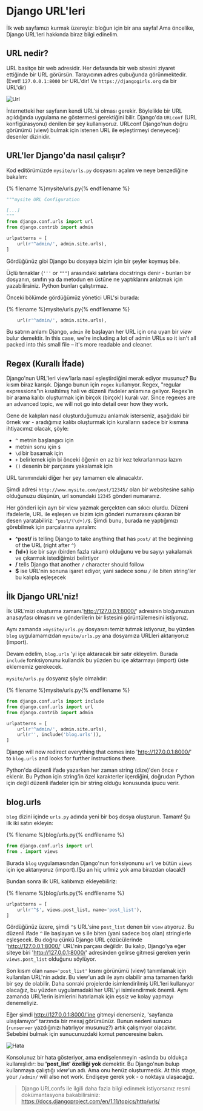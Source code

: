 # Django URL'leri

İlk web sayfamızı kurmak üzereyiz: bloğun için bir ana sayfa! Ama öncelike, Django URL'leri hakkında biraz bilgi edinelim.

## URL nedir?

URL basitçe bir web adresidir. Her defasında bir web sitesini ziyaret ettiğinde bir URL görürsün. Tarayıcının adres çubuğunda görünmektedir. (Evet! `127.0.0.1:8000` bir URL'dir! Ve `https://djangogirls.org` da bir URL'dir)

![Url](images/url.png)

İnternetteki her sayfanın kendi URL'si olması gerekir. Böylelikle bir URL açıldığında uygulama ne göstermesi gerektiğini bilir. Django'da `URLconf` (URL konfigürasyonu) denilen bir şey kullanıyoruz. URLconf Django'nun doğru görünümü (view) bulmak için istenen URL ile eşleştirmeyi deneyeceği desenler dizinidir.

## URL'ler Django'da nasıl çalışır?

Kod editörümüzde `mysite/urls.py` dosyasını açalım ve neye benzediğine bakalım:

{% filename %}mysite/urls.py{% endfilename %}

```python
"""mysite URL Configuration

[...]
"""
from django.conf.urls import url
from django.contrib import admin

urlpatterns = [
    url(r'^admin/', admin.site.urls),
]
```

Gördüğünüz gibi Django bu dosyaya bizim için bir şeyler koymuş bile.

Üçlü tırnaklar (`'''` or `"""`) arasındaki satırlara docstrings denir - bunları bir dosyanın, sınıfın ya da metodun en üstüne ne yaptıklarını anlatmak için yazabilirsiniz. Python bunları çalıştırmaz.

Önceki bölümde gördüğümüz yönetici URL'si burada:

{% filename %}mysite/urls.py{% endfilename %}

```python
    url(r'^admin/', admin.site.urls),
```

Bu satırın anlamı Django, `admin` ile başlayan her URL için ona uyan bir *view* bulur demektir. In this case, we're including a lot of admin URLs so it isn't all packed into this small file – it's more readable and cleaner.

## Regex (Kurallı İfade)

Django'nun URL'leri view'larla nasıl eşleştirdiğini merak ediyor musunuz? Bu kısım biraz karışık. Django bunun için `regex` kullanıyor. Regex, "regular expressions"ın kısaltılmış hali ve düzenli ifadeler anlamına geliyor. Regex'in bir arama kalıbı oluşturmak için birçok (birçok!) kuralı var. Since regexes are an advanced topic, we will not go into detail over how they work.

Gene de kalıpları nasıl oluşturduğumuzu anlamak isterseniz, aşağıdaki bir örnek var - aradığımız kalıbı oluşturmak için kuralların sadece bir kısmına ihtiyacımız olacak, şöyle:

* `^` metnin başlangıcı için
* metnin sonu için `$`
* `\d` bir basamak için
* `+` belirlemek için bi önceki öğenin en az bir kez tekrarlanması lazım
* `()` desenin bir parçasını yakalamak için

URL tanımındaki diğer her şey tamamen ele alınacaktır.

Şimdi adresi `http://www.mysite.com/post/12345/` olan bir websitesine sahip olduğunuzu düşünün, url sonundaki `12345` gönderi numaranız.

Her gönderi için ayrı bir view yazmak gerçekten can sıkıcı olurdu. Düzeni ifadelerle, URL ile eşleşen ve bizim için gönderi numarasını çıkaran bir desen yaratabiliriz: `^post/(\d+)/$`. Şimdi bunu, burada ne yaptığımızı görebilmek için parçalarına ayıralım:

* **^post/** is telling Django to take anything that has `post/` at the beginning of the URL (right after `^`)
* **(\d+)** ise bir sayı (birden fazla rakam) olduğunu ve bu sayıyı yakalamak ve çıkarmak istediğimizi belirtiyor
* **/** tells Django that another `/` character should follow
* **$** ise URL'nin sonuna işaret ediyor, yani sadece sonu `/` ile biten string'ler bu kalıpla eşleşecek

## İlk Django URL'niz!

İlk URL'mizi oluşturma zamanı.'http://127.0.0.1:8000/' adresinin bloğumuzun anasayfası olmasını ve gönderilerin bir listesini görüntülemesini istiyoruz.

Aynı zamanda `>mysite/urls.py` dosyasını temiz tutmak istiyoruz, bu yüzden `blog` uygulamamızdan `mysite/urls.py` ana dosyamıza URLleri aktarıyoruz (import).

Devam edelim, `blog.urls` 'yi içe aktaracak bir satır ekleyelim. Burada `include` fonksiyonunu kullandık bu yüzden bu içe aktarmayı (import) üste eklememiz gerekecek.

`mysite/urls.py` dosyanız şöyle olmalıdır:

{% filename %}mysite/urls.py{% endfilename %}

```python
from django.conf.urls import include
from django.conf.urls import url
from django.contrib import admin

urlpatterns = [
    url(r'^admin/', admin.site.urls),
    url(r'', include('blog.urls')),
]
```

Django will now redirect everything that comes into 'http://127.0.0.1:8000/' to `blog.urls` and looks for further instructions there.

Python'da düzenli ifade yazarken her zaman string (dize)'den önce `r` eklenir. Bu Python için string'in özel karakterler içerdiğini, doğrudan Python için değil düzenli ifadeler için bir string olduğu konusunda ipucu verir.

## blog.urls

`blog` dizini içinde `urls.py` adında yeni bir boş dosya oluşturun. Tamam! Şu ilk iki satırı ekleyin:

{% filename %}blog/urls.py{% endfilename %}

```python
from django.conf.urls import url
from . import views
```

Burada `blog` uygulamasından Django'nun fonksiyonunu `url` ve bütün `views` için içe aktarıyoruz (import).(Şu an hiç urlmiz yok ama birazdan olacak!)

Bundan sonra ilk URL kalıbımızı ekleyebiliriz:

{% filename %}blog/urls.py{% endfilename %}

```python
urlpatterns = [
    url(r'^$', views.post_list, name='post_list'),
]
```

Gördüğünüz üzere, şimdi `^$` URL'sine `post_list` denen bir `view` atıyoruz. Bu düzenli ifade `^` ile başlayan ve `$` ile biten (yani sadece boş olan) stringlerle eşleşecek. Bu doğru çünkü Django URL çözücülerinde 'http://127.0.0.1:8000/' URL'nin parçası değildir. Bu kalıp, Django'ya eğer siteye biri 'http://127.0.0.1:8000/' adresinden gelirse gitmesi gereken yerin `views.post_list` olduğunu söylüyor.

Son kısım olan `name='post_list'` kısmı görünümü (view) tanımlamak için kullanılan URL'nin adıdır. Bu view'un adı ile aynı olabilir ama tamamen farklı bir şey de olabilir. Daha sonraki projelerde isimlendirilmiş URL'leri kullanıyor olacağız, bu yüzden uygulamadaki her URL'yi isimlendirmek önemli. Aynı zamanda URL'lerin isimlerini hatırlamak için eşsiz ve kolay yapmayı denemeliyiz.

Eğer şimdi http://127.0.0.1:8000/'ine gitmeyi denerseniz, 'sayfanıza ulaşılamıyor' tarzında bir mesaj görürsünüz. Bunun nedeni sunucu (`runserver` yazdığınızı hatırlıyor musunuz?) artık çalışmıyor olacaktır. Sebebini bulmak için sunucunuzdaki komut penceresine bakın.

![Hata](images/error1.png)

Konsolunuz bir hata gösteriyor, ama endişelenmeyin -aslında bu oldukça kullanışlıdır: bu **'post_list' özelliği yok** demektir. Bu Django'nun bulup kullanmaya çalıştığı *view*'un adı. Ama onu henüz oluşturmedık. At this stage, your `/admin/` will also not work. Endişeye gerek yok - o noktaya ulaşacağız.

> Django URLconfs ile ilgili daha fazla bilgi edinmek istiyorsanız resmi dokümantasyona bakabilirsiniz: https://docs.djangoproject.com/en/1.11/topics/http/urls/